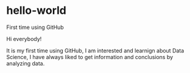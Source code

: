 # hello-world
First time using GitHub

Hi everybody!

It is my first time using GitHub, I am interested and learnign about Data Science, I have always liked to get information and conclusions by analyzing data.
